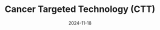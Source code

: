 ---  
layout: startup_page  
title: "Cancer Targeted Technology (CTT)"  
id: "cancertargetedtechnology.com"  
permalink: "/cancertargetedtechnologycttcancertargetedtechnology.com11182024/"  
website: "http://www.cancertargetedtechnology.com"  
funding_round: "Grant"  
funding_amount: "$2.4M"  
investors: "National Cancer Institute"  
about: "Cancer Targeted Technology (CTT) is a biotechnology firm developing cancer diagnostics and therapeutics. Their current focus is on CTT2274, a novel prodrug targeting Prostate-Specific Membrane Antigen (PSMA) for the treatment of metastatic prostate cancer. This prodrug offers a unique approach with improved efficacy and reduced side effects compared to existing treatments."  
markets: "Biotechnology, Oncology, Therapeutics"  
hq: "Seattle, Washington, United States"  
founded_year: ""  
linkedin: ""  
twitter: ""  
instagram: ""  
facebook: ""  
crunchbase: ""  
pitchbook: ""  

date_display: "18-Nov-2024"  
date: "2024-11-18"

# SEO Optimization  
meta_title: "Cancer Targeted Technology (CTT) - Grant Funding ($2.4M)"  
meta_description: "Cancer Targeted Technology (CTT), Cancer Targeted Technology (CTT) is a biotechnology firm developing cancer diagnostics and therapeutics. Their current focus is on CTT2274, a novel pr..."  
meta_keywords: "Cancer Targeted Technology (CTT), Biotechnology, Oncology, Therapeutics, Grant funding"  
canonical_url: "https://startup.projectstartups.com/cancertargetedtechnologycttcancertargetedtechnology.com11182024/"  
---